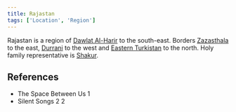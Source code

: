 ```yaml
---
title: Rajastan
tags: ['Location', 'Region']
---
```

Rajastan is a region of [Dawlat Al-Harir](/_wiki/dawlat-al-harir.md) to the south-east. Borders [Zazasthala](/_wiki/zazasthala.md) to the east, [Durrani](/_wiki/durrani.md) to the west and [Eastern Turkistan](/_wiki/eastern-turkistan.md) to the north. Holy family representative is [Shakur](/_wiki/shakur.md).

## References
- The Space Between Us 1
- Silent Songs 2
2
